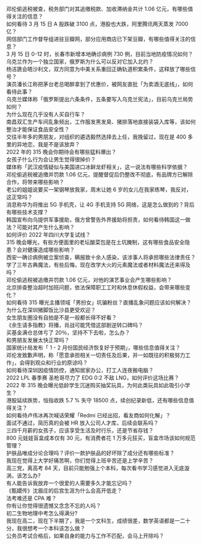 邓伦偷逃税被查，税务部门对其追缴税款、加收滞纳金共计 1.06 亿元，有哪些值得关注的信息？  
如何看待 3 月 15 日 A 股跌破 3100 点，港股也大跌，阿里腾讯两天蒸发 7000 亿？  
网信部门工作督导组进驻豆瓣网，部分应用商店已下架豆瓣，有哪些值得关注的信息？  
3 月 15 日 0-12 时，长春市新增本地确诊病例 730 例，目前当地防疫情况如何？  
乌克兰作为一个独立国家，俄罗斯为什么可以反对它加入北约？  
杨洁篪会晤沙利文，双方同意为中美关系重回正确轨道积累条件，这释放了哪些信号？  
演员潘长江称把茅台老总喝醉拿到了优惠价，被网友直批「为卖酒无底线」，如何看待此事？  
乌克兰媒体称「俄罗斯提出六条条件，五条要写入乌克兰宪法」，目前乌克兰局势如何？  
为什么现在几乎没有人买自行车？  
南昌双汇生产车间乱象频出，工作服发黑发臭、猪排落地直接装袋入库等，该如何整治才能保证食品安全性？  
交往半年多的男朋友，对组织的遴选毅然选择去上任，我挽留过，现在是 400 多里的异地恋，我是不是该放弃？  
2022 年的 315 晚会你期待会有哪些猛料爆出？  
女孩子什么行为会让男生觉得很掉价？  
媒体称「武汉疫情疑似与美国进口冰鲜龙虾相关」，这一说法有哪些科学依据？  
邓伦偷逃税被追缴并罚款 1.06 亿元，提醒督促后仍整改不彻底，有品牌方已解除合作，将带来哪些影响？  
老公的姐姐说要买一架钢琴放我家，周末让她 6 岁的女儿在我家练琴，我反对，这正常吗？  
消息称华为将推出 5G 手机壳，让 4G 手机支持 5G 网络，这是怎么做到的？背后有哪些技术支撑？  
韩国宣布向乌提供军事援助，俄方曾警告外界援助将担责，如何看待韩国这一做法？可能对其产生什么影响？  
如何评价 2022 年四川大学复试线？  
315 晚会曝光，有些方便面里的老坛酸菜包是在土坑腌制，这有哪些食品安全隐患？会对健康造成哪些影响？  
西安一确诊病例被立案侦查，瞒报致十余人感染，该涉事人将承担哪些法律责任？  
学了三年古典魔法，有些后悔，现在改学大火的元素魔法或者材料魔法还来得及吗？  
邓伦偷逃税被追缴并罚款 1.06 亿元，对他的演艺事业会产生哪些影响？  
北京排查整治超时加班问题，依法保障职工工时和休息休假权益，会带来哪些变化？  
如何看待 315 曝光主播领域「男扮女」坑骗粉丝？直播乱象问题应该如何解决？  
为什么在深圳猪脚饭比沙县更受欢迎？  
女生朋友圈没有自拍是不是一般都长得不好看？  
《余生请多指教》将播，肖战可能凭借这部剧逆转口碑吗？  
买基金满仓总体亏了 20％，坚持不下去啦，怎么办？  
和男朋友发展太快正常吗？  
国家统计局发布「 1 - 2 月份国民经济恢复好于预期」，哪些信息值得关注？  
邓伦发致歉声明，称「愿意承担相关一切责任及后果，并一如既往的积极努力工作」，会得到观众和行业的原谅吗？  
如何看待深圳因疫情防控，通知居家办公，打工人连夜搬电脑？  
2022 LPL 春季赛 圣枪哥尽力了 EDG 0:2 不敌 LNG，如何评价这场比赛？  
2022 年 315 晚会曝光低龄学生沉迷购买抽奖玩具，为何此类玩具如此吸引小学生？  
港股延续跌势，恒指收跌 5.7 % 失守 18500 点，续创纪录新低，还有哪些信息值得关注？  
如何看待卢伟冰再次喊话荣耀「Redmi 已经出招，看友商如何化解」？  
面试不通过，简历真的会被 HR 放入公司人才库，后续会联系吗？  
三四千月薪的女孩子，应该享受生活及时行乐，还是节省存钱？  
800 元娃娃盲盒成本仅有 30 元，有消费者花 1 万多元狂买，盲盒市场该如何规范管理？  
护肤品唯成分论合理吗？评价一款护肤品的好坏除了成分还有哪些标准？  
我现在觉得上大学好痛苦啊，你们觉得上班辛苦还是上学辛苦？  
高三党，离高考 84 天，目前只能勉强上个本科，每次看书学习感觉进入无底漩涡，该怎么办?  
有人能告诉我放弃一个很爱的人需要多久才能忘记吗？  
《甄嬛传》沈眉庄的后宫生涯为什么会高开低走？  
法考难还是 CPA 难？  
你有让你觉得很遗憾又念念不忘的人吗？  
初二生物地理中考怎么得满分?  
我现在高二，现在下半期了，我是一个文科生，成绩很差，数学英语都是一二十分，我很想考一个本科该怎么做？  
公务员考试合格后，如果自身的能力与工作不匹配，会马上开除吗？  
